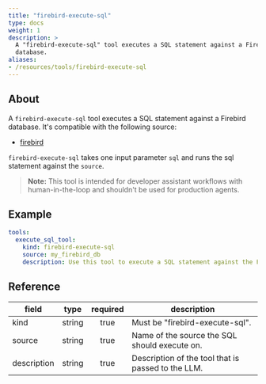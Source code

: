 ```yaml
---
title: "firebird-execute-sql"
type: docs
weight: 1
description: > 
  A "firebird-execute-sql" tool executes a SQL statement against a Firebird
  database.
aliases:
- /resources/tools/firebird-execute-sql
---
```


## About

A `firebird-execute-sql` tool executes a SQL statement against a Firebird
database. It's compatible with the following source:

- [firebird](../sources/firebird.md)

`firebird-execute-sql` takes one input parameter `sql` and runs the sql
statement against the `source`.

> **Note:** This tool is intended for developer assistant workflows with
> human-in-the-loop and shouldn't be used for production agents.

## Example

```yaml
tools:
  execute_sql_tool:
    kind: firebird-execute-sql
    source: my_firebird_db
    description: Use this tool to execute a SQL statement against the Firebird database.
```

## Reference

| **field**   |                  **type**                  | **required** | **description**                                                                                  |
|-------------|:------------------------------------------:|:------------:|--------------------------------------------------------------------------------------------------|
| kind        |                   string                   |     true     | Must be "firebird-execute-sql".                                                                  |
| source      |                   string                   |     true     | Name of the source the SQL should execute on.                                                    |
| description |                   string                   |     true     | Description of the tool that is passed to the LLM.                                               |
